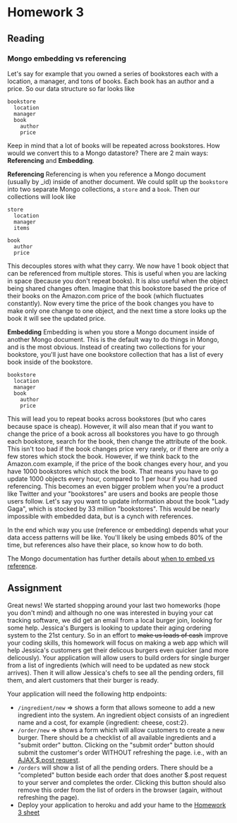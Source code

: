 Homework 3
===========

## Reading

### Mongo embedding vs referencing

Let's say for example that you owned a series of bookstores each with a location, a manager, and tons of books. Each book has an author and a price. So our data structure so far looks like

```
bookstore
  location
  manager
  book
    author
    price
```

Keep in mind that a lot of books will be repeated across bookstores. How would we convert this to a Mongo datastore? There are 2 main ways: **Referencing** and **Embedding**.

**Referencing**
Referencing is when you reference a Mongo document (usually by _id) inside of another document. We could split up the `bookstore` into two separate Mongo collections, a `store` and a `book`. Then our collections will look like

```
store
  location
  manager
  items
```

```
book
  author
  price
```

This decouples stores with what they carry. We now have 1 book object that can be referenced from multiple stores. This is useful when you are lacking in space (because you don't repeat books). It is also useful when the object being shared changes often. Imagine that this bookstore based the price of their books on the Amazon.com price of the book (which fluctuates constantly). Now every time the price of the book changes you have to make only one change to one object, and the next time a store looks up the book it will see the updated price.

**Embedding**
Embedding is when you store a Mongo document inside of another Mongo document. This is the default way to do things in Mongo, and is the most obvious. Instead of creating two collections for your bookstore, you'll just have one bookstore collection that has a list of every book inside of the bookstore.

```
bookstore
  location
  manager
  book
    author
    price
```

This will lead you to repeat books across bookstores (but who cares because space is cheap). However, it will also mean that if you want to change the price of a book across all bookstores you have to go through each bookstore, search for the book, then change the attribute of the book. This isn't too bad if the book changes price very rarely, or if there are only a few stores which stock the book. However, if we think back to the Amazon.com example, if the price of the book changes every hour, and you have 1000 bookstores which stock the book. That means you have to go update 1000 objects every hour, compared to 1 per hour if you had used referencing. This becomes an even bigger problem when you're a product like Twitter and your "bookstores" are users and books are people those users follow. Let's say you want to update information about the book "Lady Gaga", which is stocked by 33 million "bookstores". This would be nearly impossible with embedded data, but is a cynch with references.

In the end which way you use (reference or embedding) depends what your data access patterns will be like. You'll likely be using embeds 80% of the time, but references also have their place, so know how to do both. 

The Mongo documentation has further details about [when to embed vs reference](http://docs.mongodb.org/manual/core/data-modeling/).


## Assignment

Great news! We started shopping around your last two homeworks (hope you don't mind) and although no one was interested in buying your cat tracking software, we did get an email from a local burger join, looking for some help. Jessica's Burgers is looking to update their aging ordering system to the 21st century. So in an effort to ~~make us loads of cash~~ improve your coding skills, this homework will focus on making a web app which will help Jessica's customers get their delicous burgers even quicker (and more delicously). Your application will allow users to build orders for single burger from a list of ingredients (which will need to be updated as new stock arrives). Then it will allow Jessica's chefs to see all the pending orders, fill them, and alert customers that their burger is ready.

Your application will need the following http endpoints:
* `/ingredient/new` => shows a form that allows someone to add a new ingredient into the system. An ingredient object consists of an ingredient name and a cost, for example {ingredient: cheese, cost:2}. 
* `/order/new` => shows a form which will allow customers to create a new burger. There should be a checklist of all available ingredients and a "submit order" button. Clicking on the "submit order" button should submit the customer's order WITHOUT refreshing the page. i.e., with an [AJAX $.post request](http://api.jquery.com/jQuery.post/). 
* `/orders` will show a list of all the pending orders. There should be a "completed" button beside each order that does another $.post request to your server and completes the order. Clicking this button should also remove this order from the list of orders in the browser (again, without refreshing the page).
* Deploy your application to heroku and add your hame to the [Homework 3 sheet](https://docs.google.com/spreadsheet/ccc?key=0AjqGw-pw5UuudFhQSmJhZlRZWEhRTWcwYmxBVld6c1E#gid=3)

